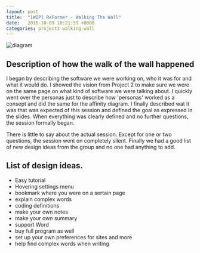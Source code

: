 ```yaml
---
layout: post
title:  "[WIP] ReFormer - Walking The Wall"
date:   2016-10-09 10:21:59 +0000
categories: project3 walking-wall
---
```


![diagram](https://raw.githubusercontent.com/NOTHGroup/nothgroup.github.io/master/_posts/wtw.png)
## Description of how the walk of the wall happened

I began by describing the software we were working on, who it was for and what it would do. I showed the vision from Project 2 to make sure we were on the same page on what kind of software we were talking about. I quickly went over the personas just to describe how 'personas' worked as a consept and did the same for the affinity diagram. I finally described wat it was that was expected of this session and defined the goal as expressed in the slides. When everything was clearly defined and no further questions, the session formally began. 

There is little to say about the actual session. Except for one or two questions, the session went on completely silent. Finally we had a good list of new design ideas from the group and no one had anything to add.

## List of design ideas.


- Easy tutorial
- Hovering settings menu
- bookmark where you were on a sertain page
- explain complex words
- coding definitions
- make your own notes
- make your own summary
- support Word
- buy full program as well
- set up your own preferences for sites and more
- help find complex words when writing
